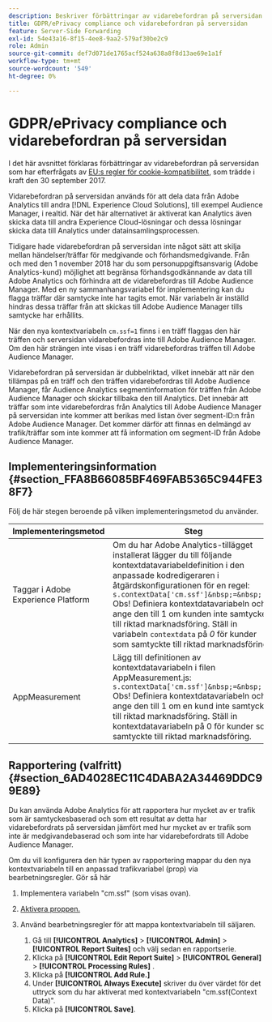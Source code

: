 ```yaml
---
description: Beskriver förbättringar av vidarebefordran på serversidan som har gjorts av EU:s regler för cookie-kompatibilitet.
title: GDPR/ePrivacy compliance och vidarebefordran på serversidan
feature: Server-Side Forwarding
exl-id: 54e43a16-8f15-4ee8-9aa2-579af30be2c9
role: Admin
source-git-commit: def7d071de1765acf524a638a8f8d13ae69e1a1f
workflow-type: tm+mt
source-wordcount: '549'
ht-degree: 0%

---
```


# GDPR/ePrivacy compliance och vidarebefordran på serversidan

I det här avsnittet förklaras förbättringar av vidarebefordran på serversidan som har efterfrågats av [EU:s regler för cookie-kompatibilitet](https://wikis.ec.europa.eu/display/WEBGUIDE/04.+Cookies+and+similar+technologies), som trädde i kraft den 30 september 2017.

Vidarebefordran på serversidan används för att dela data från Adobe Analytics till andra [!DNL Experience Cloud Solutions], till exempel Audience Manager, i realtid. När det här alternativet är aktiverat kan Analytics även skicka data till andra Experience Cloud-lösningar och dessa lösningar skicka data till Analytics under datainsamlingsprocessen.

Tidigare hade vidarebefordran på serversidan inte något sätt att skilja mellan händelser/träffar för medgivande och förhandsmedgivande. Från och med den 1 november 2018 har du som personuppgiftsansvarig (Adobe Analytics-kund) möjlighet att begränsa förhandsgodkännande av data till Adobe Analytics och förhindra att de vidarebefordras till Adobe Audience Manager. Med en ny sammanhangsvariabel för implementering kan du flagga träffar där samtycke inte har tagits emot. När variabeln är inställd hindras dessa träffar från att skickas till Adobe Audience Manager tills samtycke har erhållits.

När den nya kontextvariabeln `cm.ssf=1` finns i en träff flaggas den här träffen och serversidan vidarebefordras inte till Adobe Audience Manager. Om den här strängen inte visas i en träff vidarebefordras träffen till Adobe Audience Manager.

Vidarebefordran på serversidan är dubbelriktad, vilket innebär att när den tillämpas på en träff och den träffen vidarebefordras till Adobe Audience Manager, får Audience Analytics segmentinformation för träffen från Adobe Audience Manager och skickar tillbaka den till Analytics. Det innebär att träffar som inte vidarebefordras från Analytics till Adobe Audience Manager på serversidan inte kommer att berikas med listan över segment-ID:n från Adobe Audience Manager. Det kommer därför att finnas en delmängd av trafik/träffar som inte kommer att få information om segment-ID från Adobe Audience Manager.

## Implementeringsinformation {#section_FFA8B66085BF469FAB5365C944FE38F7}

Följ de här stegen beroende på vilken implementeringsmetod du använder.

| Implementeringsmetod | Steg |
|--- |--- |
| Taggar i Adobe Experience Platform | Om du har Adobe Analytics-tillägget installerat lägger du till följande kontextdatavariabeldefinition i den anpassade kodredigeraren i åtgärdskonfigurationen för en regel: <br/>`s.contextData['cm.ssf']&nbsp;=&nbsp;'1' ` <br/>Obs! Definiera kontextdatavariabeln och ange den till 1 om kunden inte samtycker till riktad marknadsföring. Ställ in variabeln `contextdata` på *0* för kunder som samtyckte till riktad marknadsföring. |
| AppMeasurement | Lägg till definitionen av kontextdatavariabeln i filen AppMeasurement.js: <br/>`s.contextData['cm.ssf']&nbsp;=&nbsp;'1' ` <br/>Obs! Definiera kontextdatavariabeln och ange den till 1 om en kund inte samtycker till riktad marknadsföring. Ställ in kontextdatavariabeln på 0 för kunder som samtyckte till riktad marknadsföring. |

## Rapportering (valfritt) {#section_6AD4028EC11C4DABA2A34469DDC99E89}

Du kan använda Adobe Analytics för att rapportera hur mycket av er trafik som är samtyckesbaserad och som ett resultat av detta har vidarebefordrats på serversidan jämfört med hur mycket av er trafik som inte är medgivandebaserad och som inte har vidarebefordrats till Adobe Audience Manager.

Om du vill konfigurera den här typen av rapportering mappar du den nya kontextvariabeln till en anpassad trafikvariabel (prop) via bearbetningsregler. Gör så här

1. Implementera variabeln &quot;cm.ssf&quot; (som visas ovan).
1. [Aktivera proppen.](/help/admin/admin/c-manage-report-suites/c-edit-report-suites/c-traffic-variables/traffic-var.md)
1. Använd bearbetningsregler för att mappa kontextvariabeln till säljaren.

   1. Gå till **[!UICONTROL Analytics]** > **[!UICONTROL Admin]** > **[!UICONTROL Report Suites]** och välj sedan en rapportserie.
   1. Klicka på **[!UICONTROL Edit Report Suite]** > **[!UICONTROL General]** > **[!UICONTROL Processing Rules]** .
   1. Klicka på **[!UICONTROL Add Rule.]**
   1. Under **[!UICONTROL Always Execute]** skriver du över värdet för det uttryck som du har aktiverat med kontextvariabeln &quot;cm.ssf(Context Data)&quot;.
   1. Klicka på **[!UICONTROL Save]**.
